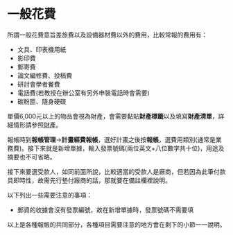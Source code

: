 # 一般花費

所謂一般花費意旨差旅費以及設備器材費以外的費用，比較常報的費用有：

* 文具、印表機用紙
* 影印費
* 郵寄費
* 論文編修費、投稿費
* 研討會學者餐費
* 電話費(若教授在辦公室有另外申裝電話時會需要)
* 碳粉匣、隨身硬碟

單價6,000元以上的物品會視為財產，會需要黏貼**財產標籤**以及填寫**財產清單**，詳細情形請參照[財產](./property.md)。

報帳時到**報帳管理**→**計畫經費報帳**，選好計畫之後按**報帳**，選費用類別(通常是業務費)。接下來就是新增單據，輸入發票號碼(兩位英文+八位數字共十位)，用途及摘要也不可省略。

接下來要選受款人，如同前面所說，比較適當的受款人是廠商，但若因為此筆付款具即時性，故需先行墊付廠商的話，那就要在備註欄裡說明。

以下列出一些需要注意的事項：

* 郵資的收據會沒有發票編號，故在新增單據時，發票號碼不需要填

以上是各種報帳的共同部分，各種項目需要注意的地方會在剩下的小節一一說明。
